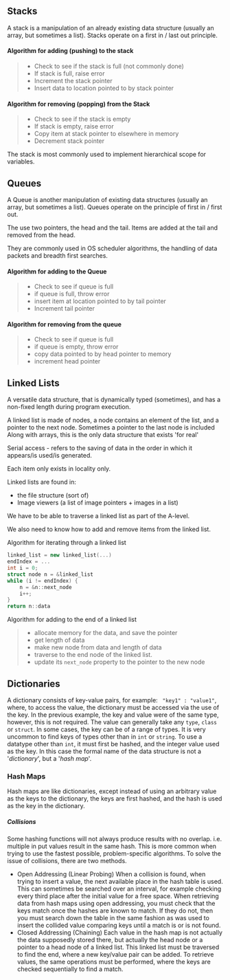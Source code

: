 ## Stacks
A stack is a manipulation of an already existing data structure (usually an array, but sometimes a list). Stacks
operate on a first in / last out principle.

#### Algorithm for adding (pushing) to the stack
>- Check to see if the stack is full (not commonly done)
>- If stack is full, raise error
>- Increment the stack pointer
>- Insert data to location pointed to by stack pointer

#### Algorithm for removing (popping) from the Stack
>- Check to see if the stack is empty
>- If stack is empty, raise error
>- Copy item at stack pointer to elsewhere in memory
>- Decrement stack pointer

The stack is most commonly used to implement hierarchical scope for variables.

## Queues
A Queue is another manipulation of existing data structures (usually an array, but sometimes a list). Queues operate on the principle of first in / first out.

The use two pointers, the head and the tail. Items are added at the tail and removed from the head.

They are commonly used in OS scheduler algorithms, the handling of data packets and breadth first searches.

#### Algorithm for adding to the Queue
>- Check to see if queue is full
>- if queue is full, throw error
>- insert item at location pointed to by tail pointer
>- Increment tail pointer

#### Algorithm for removing from the queue
>- Check to see if queue is full
>- if queue is empty, throw error
>- copy data pointed to by head pointer to memory
>- increment head pointer  

## Linked Lists
A versatile data structure, that is dynamically typed (sometimes), and has a non-fixed length during program execution.

A linked list is made of nodes, a node contains an element of the list, and a pointer to the next node. Sometimes a pointer to the last node is included
Along with arrays, this is the only data structure that exists 'for real'

Serial access - refers to the saving of data in the order in which it appears/is used/is generated.

Each item only exists in locality only.

Linked lists are found in:
- the file structure (sort of)
- Image viewers (a list of image pointers + images in a list)


We have to be able to traverse a linked list as part of the A-level.

We also need to know how to add and remove items from the linked list.

Algorithm for iterating through a linked list
```c++
linked_list = new linked_list(...)
endIndex = ...
int i = 0;
struct node n = &linked_list
while (i != endIndex) {
    n = &n::next_node
    i++;
}
return n::data
```
Algorithm for adding to the end of a linked list
>- allocate memory for the data, and save the pointer
>- get length of data
>- make new node from data and length of data
>- traverse to the end node of the linked list.
>- update its `next_node` property to the pointer to the new node

## Dictionaries
A dictionary consists of key-value pairs, for example: 
` "key1" : "value1"`, where, to access the value, the dictionary must be accessed via the use of the key. In the previous example, the key and value were of the same type, however, this is not required. The value can generally take any `type`, `class` or `struct`. In some cases, the key can be of a range of types. It is very uncommon to find keys of types other than in `int` or `string`. To use a datatype other than `int`, it must first be hashed, and the integer value used as the key. In this case the formal name of the data structure is not a '*dictionary*', but a '*hash map*'.

### Hash Maps
Hash maps are like dictionaries, except instead of using an arbitrary value as the keys to the dictionary, the keys are first hashed, and the hash is used as the key in the dictionary.
##### Collisions
Some hashing functions will not always produce results with no overlap. i.e. multiple in put values result in the same hash. This is more common when trying to use the fastest possible, problem-specific algorithms. To solve the issue of collisions, there are two methods.
- Open Addressing (Linear Probing)
	When a collision is found, when trying to insert a value, the next available place in the hash table is used. This can sometimes be searched over an interval, for example checking every third place after the initial value for a free space.
	When retrieving data from hash maps using open addressing, you must check that the keys match once the hashes are known to match. If they do not, then you must search down the table in the same fashion as was used to insert the collided value comparing keys until a match is or is not found.
- Closed Addressing (Chaining)
	Each value in the hash map is not actually the data supposedly stored there, but actually the head node or a pointer to a head node of a linked list. This linked list must be traversed to find the end, where a new key/value pair can be added. To retrieve values, the same operations must be performed, where the keys are checked sequentially to find a match.
